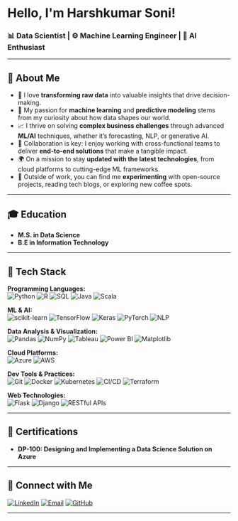 # Hello, I'm Harshkumar Soni! 

### 📊 Data Scientist | ⚙️ Machine Learning Engineer | 🤖 AI Enthusiast

---

## 📌 About Me

- 🚀 I love **transforming raw data** into valuable insights that drive decision-making.  
- 🧠 My passion for **machine learning** and **predictive modeling** stems from my curiosity about how data shapes our world.  
- 📈 I thrive on solving **complex business challenges** through advanced **ML/AI** techniques, whether it’s forecasting, NLP, or generative AI.  
- 🤝 Collaboration is key: I enjoy working with cross-functional teams to deliver **end-to-end solutions** that make a tangible impact.  
- 🌍 On a mission to stay **updated with the latest technologies**, from cloud platforms to cutting-edge ML frameworks.  
- 🎯 Outside of work, you can find me **experimenting** with open-source projects, reading tech blogs, or exploring new coffee spots.

---

## 🎓 Education

- **M.S. in Data Science** 
- **B.E in Information Technology** 
---

## 🚀 Tech Stack

**Programming Languages:**  
![Python](https://img.shields.io/badge/Python-3776AB?logo=python&logoColor=white)
![R](https://img.shields.io/badge/R-276DC3?logo=r&logoColor=white)
![SQL](https://img.shields.io/badge/SQL-336791?logo=postgresql&logoColor=white)
![Java](https://img.shields.io/badge/Java-007396?logo=java&logoColor=white)
![Scala](https://img.shields.io/badge/Scala-DC322F?logo=scala&logoColor=white)

**ML & AI:**  
![scikit-learn](https://img.shields.io/badge/scikit--learn-F7931E?logo=scikit-learn&logoColor=white)
![TensorFlow](https://img.shields.io/badge/TensorFlow-FF6F00?logo=tensorflow&logoColor=white)
![Keras](https://img.shields.io/badge/Keras-D00000?logo=keras&logoColor=white)
![PyTorch](https://img.shields.io/badge/PyTorch-EE4C2C?logo=pytorch&logoColor=white)
![NLP](https://img.shields.io/badge/NLP-9cf?logo=fasttext&logoColor=white)

**Data Analysis & Visualization:**  
![Pandas](https://img.shields.io/badge/Pandas-150458?logo=pandas&logoColor=white)
![NumPy](https://img.shields.io/badge/NumPy-013243?logo=numpy&logoColor=white)
![Tableau](https://img.shields.io/badge/Tableau-E97627?logo=tableau&logoColor=white)
![Power BI](https://img.shields.io/badge/PowerBI-F2C811?logo=power-bi&logoColor=black)
![Matplotlib](https://img.shields.io/badge/Matplotlib-11557C?logo=plotly&logoColor=white)

**Cloud Platforms:**  
![Azure](https://img.shields.io/badge/Azure-0089D6?logo=microsoft-azure&logoColor=white)
![AWS](https://img.shields.io/badge/AWS-232F3E?logo=amazon-aws&logoColor=white)

**Dev Tools & Practices:**  
![Git](https://img.shields.io/badge/Git-F05032?logo=git&logoColor=white)
![Docker](https://img.shields.io/badge/Docker-2496ED?logo=docker&logoColor=white)
![Kubernetes](https://img.shields.io/badge/Kubernetes-326CE5?logo=kubernetes&logoColor=white)
![CI/CD](https://img.shields.io/badge/CI%2FCD-003087?logo=github-actions&logoColor=white)
![Terraform](https://img.shields.io/badge/Terraform-844FBA?logo=terraform&logoColor=white)

**Web Technologies:**  
![Flask](https://img.shields.io/badge/Flask-000000?logo=flask&logoColor=white)
![Django](https://img.shields.io/badge/Django-092E20?logo=django&logoColor=white)
![RESTful APIs](https://img.shields.io/badge/REST-02569B?logo=postman&logoColor=white)

---

## 📜 Certifications

- **DP-100: Designing and Implementing a Data Science Solution on Azure**

---

## 🤝 Connect with Me

[![LinkedIn](https://img.shields.io/badge/LinkedIn-blue?logo=linkedin&logoColor=white)](https://www.linkedin.com/in/harshkumar-soni-31773819a)
[![Email](https://img.shields.io/badge/Email-D14836?logo=gmail&logoColor=white)](mailto:soniharsh2604@gmail.com)
[![GitHub](https://img.shields.io/badge/GitHub-100000?logo=github&logoColor=white)](https://github.com/harshkumar-soni)

---

